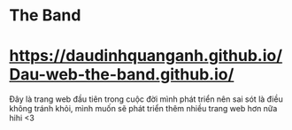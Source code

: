 # The Band
# https://daudinhquanganh.github.io/Dau-web-the-band.github.io/

Đây là trang web đầu tiên trong cuộc đời mình phát triển nên sai sót là điều không tránh khỏi, mình muốn sẽ phát triển thêm nhiều trang web hơn nữa hihi <3 

